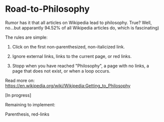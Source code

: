 # Road-to-Philosophy
Rumor has it that all articles on Wikipedia lead to philosophy. True? Well, no...but apparantly 94.52% of all Wikipedia articles do, which is fascinating)

The rules are simple:

1. Click on the first non-parenthesized, non-italicized link.

2. Ignore external links, links to the current page, or red links.

3. Stopp when you have reached "Philosophy", a page with no links, a page that does not exist, or when a loop occurs.

Read more on: https://en.wikipedia.org/wiki/Wikipedia:Getting_to_Philosophy

[In progress]

Remaining to implement:

Parenthesis, red-links